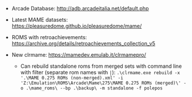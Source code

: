 * Arcade Database: http://adb.arcadeitalia.net/default.php
* Latest MAME datasets: https://pleasuredome.github.io/pleasuredome/mame/
* ROMS with retroachievements: https://archive.org/details/retroachievements_collection_v5

* New clrmame: https://mamedev.emulab.it/clrmamepro/
  * Can rebuild standalone roms from merged sets with command line with filter (separate rom names with `|`): `.\clrmame.exe rebuild -x '.\MAME 0.275 ROMs (non-merged).xml' -i 'Z:\Emulation\ROMS\Arcade\Mame\275\MAME 0.275 ROMs (merged)\' -o .\mame_roms\ --bp .\backup\ -m standalone -f polepos`
